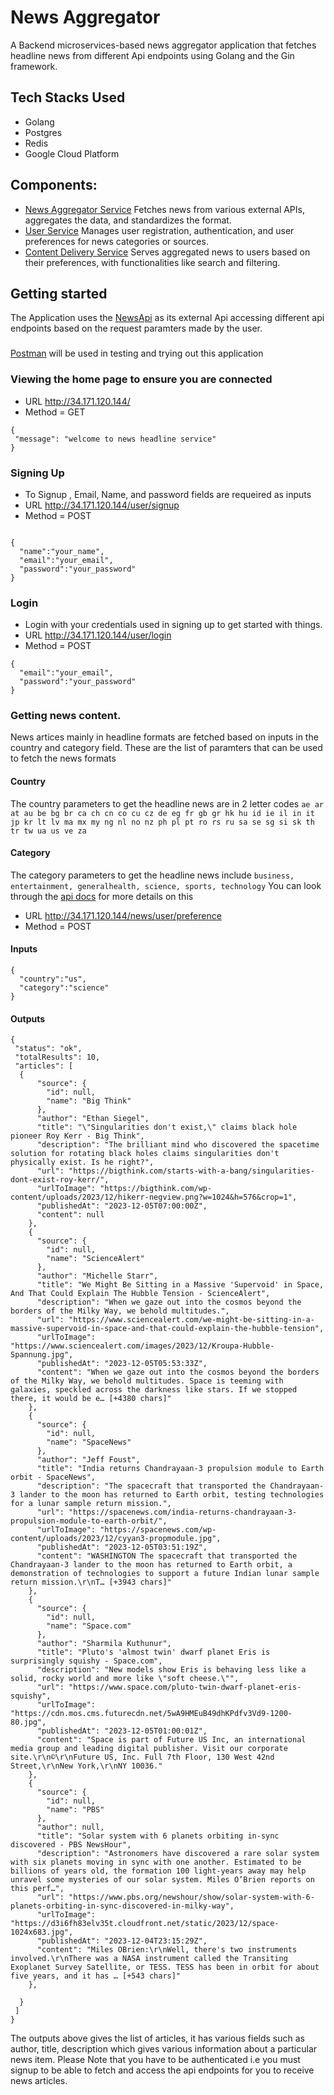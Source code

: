 # News Aggregator
 A Backend microservices-based news aggregator application that fetches headline news from different Api endpoints
using Golang and the Gin framework. 

## Tech Stacks Used
- Golang
- Postgres
- Redis
- Google Cloud Platform
  
## Components:
- [News Aggregator Service](https://github.com/Philip-21/News-Aggregator/tree/master/newsaggregator-service) Fetches news from various external APIs, aggregates the data, and standardizes the format.
- [User Service](https://github.com/Philip-21/News-Aggregator/tree/master/user-service) Manages user registration, authentication, and user preferences for news categories or sources.
- [Content Delivery Service](https://github.com/Philip-21/News-Aggregator/tree/master/contentdelivery-service) Serves aggregated news to users based on their preferences, with functionalities like search and filtering. 


## Getting started
  The Application uses the [NewsApi](https://newsapi.org/) as its external Api accessing different api endpoints based on the request paramters made by the user. 
 ###
 [Postman](https://www.postman.com/) will be used in testing and trying out this application

### Viewing the home page to ensure you are connected
  - URL http://34.171.120.144/
  - Method = GET
   ```
   {
    "message": "welcome to news headline service"
   }
   ```
### Signing Up 
  - To Signup , Email, Name, and password fields are requeired as inputs
  - URL http://34.171.120.144/user/signup
  - Method = POST
  ```
  
 {
    "name":"your_name",
    "email":"your_email",
    "password":"your_password"
 }
```
### Login 
 - Login with your credentials used in signing up to get started with things.
 - URL http://34.171.120.144/user/login
 - Method = POST
  ```
 {
    "email":"your_email",
    "password":"your_password"
 }
```
###  Getting news content.  
 News artices mainly in headline formats are fetched based on inputs in the country and category field. These are the list of paramters that can be used to fetch the news formats
 #### Country 
   The country parameters to get the headline news are in 2 letter codes 
    `ae ar at au be bg br ca ch cn co cu cz de eg fr gb gr hk hu id ie il in it jp kr lt lv ma mx my ng nl no nz ph pl pt ro rs ru sa se sg si sk th tr tw ua us ve za`
 #### Category 
   The category parameters to get the headline news include
   `business, entertainment, generalhealth, science, sports, technology`
You  can look through the [api docs](https://newsapi.org/docs/endpoints/top-headlines) for more details on this 
- URL http://34.171.120.144/news/user/preference
- Method = POST
 #### Inputs
  ```
  {
    "country":"us",
    "category":"science"
 }
  ```
#### Outputs 
 ```
 {
  "status": "ok",
  "totalResults": 10,
  "articles": [
   {
       "source": {
         "id": null,
         "name": "Big Think"
       },
       "author": "Ethan Siegel",
       "title": "\"Singularities don't exist,\" claims black hole pioneer Roy Kerr - Big Think",
       "description": "The brilliant mind who discovered the spacetime solution for rotating black holes claims singularities don't physically exist. Is he right?",
       "url": "https://bigthink.com/starts-with-a-bang/singularities-dont-exist-roy-kerr/",
       "urlToImage": "https://bigthink.com/wp-content/uploads/2023/12/hikerr-negview.png?w=1024&h=576&crop=1",
       "publishedAt": "2023-12-05T07:00:00Z",
       "content": null
     },
     {
       "source": {
         "id": null,
         "name": "ScienceAlert"
       },
       "author": "Michelle Starr",
       "title": "We Might Be Sitting in a Massive 'Supervoid' in Space, And That Could Explain The Hubble Tension - ScienceAlert",
       "description": "When we gaze out into the cosmos beyond the borders of the Milky Way, we behold multitudes.",
       "url": "https://www.sciencealert.com/we-might-be-sitting-in-a-massive-supervoid-in-space-and-that-could-explain-the-hubble-tension",
       "urlToImage": "https://www.sciencealert.com/images/2023/12/Kroupa-Hubble-Spannung.jpg",
       "publishedAt": "2023-12-05T05:53:33Z",
       "content": "When we gaze out into the cosmos beyond the borders of the Milky Way, we behold multitudes. Space is teeming with galaxies, speckled across the darkness like stars. If we stopped there, it would be e… [+4380 chars]"
     },
     {
       "source": {
         "id": null,
         "name": "SpaceNews"
       },
       "author": "Jeff Foust",
       "title": "India returns Chandrayaan-3 propulsion module to Earth orbit - SpaceNews",
       "description": "The spacecraft that transported the Chandrayaan-3 lander to the moon has returned to Earth orbit, testing technologies for a lunar sample return mission.",
       "url": "https://spacenews.com/india-returns-chandrayaan-3-propulsion-module-to-earth-orbit/",
       "urlToImage": "https://spacenews.com/wp-content/uploads/2023/12/cyyan3-propmodule.jpg",
       "publishedAt": "2023-12-05T03:51:19Z",
       "content": "WASHINGTON The spacecraft that transported the Chandrayaan-3 lander to the moon has returned to Earth orbit, a demonstration of technologies to support a future Indian lunar sample return mission.\r\nT… [+3943 chars]"
     },
     {
       "source": {
         "id": null,
         "name": "Space.com"
       },
       "author": "Sharmila Kuthunur",
       "title": "Pluto's 'almost twin' dwarf planet Eris is surprisingly squishy - Space.com",
       "description": "New models show Eris is behaving less like a solid, rocky world and more like \"soft cheese.\"",
       "url": "https://www.space.com/pluto-twin-dwarf-planet-eris-squishy",
       "urlToImage": "https://cdn.mos.cms.futurecdn.net/5wA9HMEuB49dhKPdfv3Vd9-1200-80.jpg",
       "publishedAt": "2023-12-05T01:00:01Z",
       "content": "Space is part of Future US Inc, an international media group and leading digital publisher. Visit our corporate site.\r\n©\r\nFuture US, Inc. Full 7th Floor, 130 West 42nd Street,\r\nNew York,\r\nNY 10036."
     },
     {
       "source": {
         "id": null,
         "name": "PBS"
       },
       "author": null,
       "title": "Solar system with 6 planets orbiting in-sync discovered - PBS NewsHour",
       "description": "Astronomers have discovered a rare solar system with six planets moving in sync with one another. Estimated to be billions of years old, the formation 100 light-years away may help unravel some mysteries of our solar system. Miles O’Brien reports on this perf…",
       "url": "https://www.pbs.org/newshour/show/solar-system-with-6-planets-orbiting-in-sync-discovered-in-milky-way",
       "urlToImage": "https://d3i6fh83elv35t.cloudfront.net/static/2023/12/space-1024x683.jpg",
       "publishedAt": "2023-12-04T23:15:29Z",
       "content": "Miles OBrien:\r\nWell, there's two instruments involved.\r\nThere was a NASA instrument called the Transiting Exoplanet Survey Satellite, or TESS. TESS has been in orbit for about five years, and it has … [+543 chars]"
     },
    
   }
  ]
}
 ```
The outputs above gives the list of articles, it has various fields such as author, title, description which gives various information about a particular news item.
Please Note that you have to be authenticated i.e you must signup to be able to fetch and access the api endpoints for you to receive news articles. 



